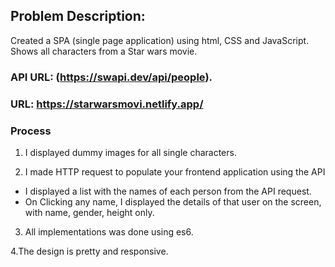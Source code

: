 
## Problem Description:

Created a SPA (single page application) using html, CSS and JavaScript. Shows all characters from a Star wars movie.
### API URL: (https://swapi.dev/api/people).
### URL: https://starwarsmovi.netlify.app/

### Process

1. I displayed  dummy images for all single characters.

2. I made HTTP request to populate your frontend application using the API
 - I displayed a list with the names of each person from the API request.
 - On Clicking any name, I displayed the details of that user on the screen, with name, gender, height only.

3. All implementations was done using es6.

4.The design is pretty and responsive.



